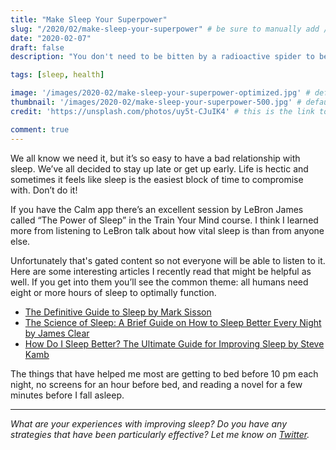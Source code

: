 ```yaml
---
title: "Make Sleep Your Superpower"
slug: "/2020/02/make-sleep-your-superpower" # be sure to manually add /YEAR/MONTH/ to the beginning of the slug, ie. /2020/02/
date: "2020-02-07"
draft: false
description: "You don't need to be bitten by a radioactive spider to be a superhero. Getting enough sleep each night is all you need."

tags: [sleep, health]

image: '/images/2020-02/make-sleep-your-superpower-optimized.jpg' # default width is 1280
thumbnail: '/images/2020-02/make-sleep-your-superpower-500.jpg' # default size should be 500x500
credit: 'https://unsplash.com/photos/uy5t-CJuIK4' # this is the link to the page the image came from 

comment: true
---
```

We all know we need it, but it’s so easy to have a bad relationship with sleep. We’ve all decided to stay up late or get up early. Life is hectic and sometimes it feels like sleep is the easiest block of time to compromise with. Don’t do it!
<!--more-->

If you have the Calm app there’s an excellent session by LeBron James called “The Power of Sleep” in the Train Your Mind course. I think I learned more from listening to LeBron talk about how vital sleep is than from anyone else.

Unfortunately that's gated content so not everyone will be able to listen to it. Here are some interesting articles I recently read that might be helpful as well. If you get into them you’ll see the common theme: all humans need eight or more hours of sleep to optimally function.

- [The Definitive Guide to Sleep by Mark Sisson](https://www.marksdailyapple.com/the-definitive-guide-to-sleep/)
- [The Science of Sleep: A Brief Guide on How to Sleep Better Every Night by James Clear](https://jamesclear.com/sleep)
- [How Do I Sleep Better? The Ultimate Guide for Improving Sleep by Steve Kamb](https://www.nerdfitness.com/blog/are-you-making-these-mistakes-with-your-sleep/)

The things that have helped me most are getting to bed before 10 pm each night, no screens for an hour before bed, and reading a novel for a few minutes before I fall asleep.

---

*What are your experiences with improving sleep? Do you have any strategies that have been particularly effective? Let me know on [Twitter](https://twitter.com/adamtervort/).*
